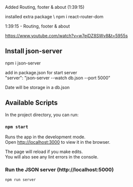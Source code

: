 Added Routing, footer & about (1:39:15)

installed extra package \ 
npm i react-router-dom

1:39:15​ - Routing, footer & about

https://www.youtube.com/watch?v=w7ejDZ8SWv8&t=5955s

## Install json-server
npm i json-server

add in package.json for start server\
"server": "json-server --watch db.json --port 5000"

Date will be storage in a db.json

## Available Scripts

In the project directory, you can run:

### `npm start`

Runs the app in the development mode.\
Open [http://localhost:3000](http://localhost:3000) to view it in the browser.

The page will reload if you make edits.\
You will also see any lint errors in the console.


### Run the JSON server (http://localhost:5000)

```
npm run server
```
